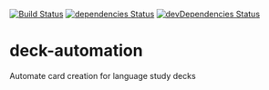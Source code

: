 [![Build Status](https://travis-ci.org/milenvoutchev/deck-automation.svg?branch=master)](https://travis-ci.org/milenvoutchev/deck-automation) [![dependencies Status](https://david-dm.org/milenvoutchev/deck-automation/status.svg)](https://david-dm.org/milenvoutchev/deck-automation) [![devDependencies Status](https://david-dm.org/milenvoutchev/deck-automation/dev-status.svg)](https://david-dm.org/milenvoutchev/deck-automation?type=dev)

# deck-automation
Automate card creation for language study decks
